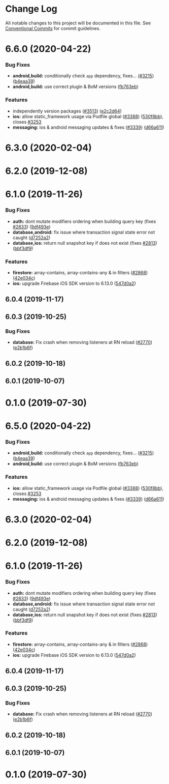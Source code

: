 # Change Log

All notable changes to this project will be documented in this file.
See [Conventional Commits](https://conventionalcommits.org) for commit guidelines.

# 6.6.0 (2020-04-22)


### Bug Fixes

* **android,build:** conditionally check `app` dependency, fixes… ([#3215](https://github.com/invertase/react-native-firebase/tree/master/packages/database/issues/3215)) ([b4eaa39](https://github.com/invertase/react-native-firebase/tree/master/packages/database/commit/b4eaa39ea8022535696d28e6eacb5c3e3ce9578f))
* **android,build:** use correct plugin & BoM versions ([fb763eb](https://github.com/invertase/react-native-firebase/tree/master/packages/database/commit/fb763ebde216d8c789b08bd0d77c078089776627))


### Features

* independently version packages ([#3513](https://github.com/invertase/react-native-firebase/tree/master/packages/database/issues/3513)) ([e2c2d64](https://github.com/invertase/react-native-firebase/tree/master/packages/database/commit/e2c2d64d2266cbdd14d4dcfefa64a08263f0af85))
* **ios:** allow static_framework usage via Podfile global ([#3388](https://github.com/invertase/react-native-firebase/tree/master/packages/database/issues/3388)) ([530f8bb](https://github.com/invertase/react-native-firebase/tree/master/packages/database/commit/530f8bbb51f89f106854dbf1df5ec80211e2cf8b)), closes [#3253](https://github.com/invertase/react-native-firebase/tree/master/packages/database/issues/3253)
* **messaging:** ios & android messaging updates & fixes ([#3339](https://github.com/invertase/react-native-firebase/tree/master/packages/database/issues/3339)) ([d66a611](https://github.com/invertase/react-native-firebase/tree/master/packages/database/commit/d66a6118f82005087f53b86571990fc071402153))



# 6.3.0 (2020-02-04)



# 6.2.0 (2019-12-08)



# 6.1.0 (2019-11-26)


### Bug Fixes

* **auth:** dont mutate modifiers ordering when building query key (fixes [#2833](https://github.com/invertase/react-native-firebase/tree/master/packages/database/issues/2833)) ([9df493e](https://github.com/invertase/react-native-firebase/tree/master/packages/database/commit/9df493e837b6a709b8f61027690219738ffa830a))
* **database,android:** fix issue where transaction signal state error not caught ([d7252a2](https://github.com/invertase/react-native-firebase/tree/master/packages/database/commit/d7252a2d4e1987114ab1a8e5c04f0088a86d2b5b))
* **database,ios:** return null snapshot key if does not exist (fixes [#2813](https://github.com/invertase/react-native-firebase/tree/master/packages/database/issues/2813)) ([bbf3df9](https://github.com/invertase/react-native-firebase/tree/master/packages/database/commit/bbf3df98ab88559de1392cba7163666a31e98ee3))


### Features

* **firestore:** array-contains, array-contains-any & in filters ([#2868](https://github.com/invertase/react-native-firebase/tree/master/packages/database/issues/2868)) ([42e034c](https://github.com/invertase/react-native-firebase/tree/master/packages/database/commit/42e034c4807da54441d2baeab9f57bbf1a137a4a))
* **ios:** upgrade Firebase iOS SDK version to 6.13.0 ([547d0a2](https://github.com/invertase/react-native-firebase/tree/master/packages/database/commit/547d0a2d74a68808b29063f9b3aa3e1ac38551fc))



## 6.0.4 (2019-11-17)



## 6.0.3 (2019-10-25)


### Bug Fixes

* **database:** Fix crash when removing listeners at RN reload ([#2770](https://github.com/invertase/react-native-firebase/tree/master/packages/database/issues/2770)) ([e2b1b6f](https://github.com/invertase/react-native-firebase/tree/master/packages/database/commit/e2b1b6f56f8123ccf5f9c03bf6b5bc64a95ccc89))



## 6.0.2 (2019-10-18)



## 6.0.1 (2019-10-07)



# 0.1.0 (2019-07-30)





# 6.5.0 (2020-04-22)


### Bug Fixes

* **android,build:** conditionally check `app` dependency, fixes… ([#3215](https://github.com/invertase/react-native-firebase/tree/master/packages/database/issues/3215)) ([b4eaa39](https://github.com/invertase/react-native-firebase/tree/master/packages/database/commit/b4eaa39ea8022535696d28e6eacb5c3e3ce9578f))
* **android,build:** use correct plugin & BoM versions ([fb763eb](https://github.com/invertase/react-native-firebase/tree/master/packages/database/commit/fb763ebde216d8c789b08bd0d77c078089776627))


### Features

* **ios:** allow static_framework usage via Podfile global ([#3388](https://github.com/invertase/react-native-firebase/tree/master/packages/database/issues/3388)) ([530f8bb](https://github.com/invertase/react-native-firebase/tree/master/packages/database/commit/530f8bbb51f89f106854dbf1df5ec80211e2cf8b)), closes [#3253](https://github.com/invertase/react-native-firebase/tree/master/packages/database/issues/3253)
* **messaging:** ios & android messaging updates & fixes ([#3339](https://github.com/invertase/react-native-firebase/tree/master/packages/database/issues/3339)) ([d66a611](https://github.com/invertase/react-native-firebase/tree/master/packages/database/commit/d66a6118f82005087f53b86571990fc071402153))



# 6.3.0 (2020-02-04)



# 6.2.0 (2019-12-08)



# 6.1.0 (2019-11-26)


### Bug Fixes

* **auth:** dont mutate modifiers ordering when building query key (fixes [#2833](https://github.com/invertase/react-native-firebase/tree/master/packages/database/issues/2833)) ([9df493e](https://github.com/invertase/react-native-firebase/tree/master/packages/database/commit/9df493e837b6a709b8f61027690219738ffa830a))
* **database,android:** fix issue where transaction signal state error not caught ([d7252a2](https://github.com/invertase/react-native-firebase/tree/master/packages/database/commit/d7252a2d4e1987114ab1a8e5c04f0088a86d2b5b))
* **database,ios:** return null snapshot key if does not exist (fixes [#2813](https://github.com/invertase/react-native-firebase/tree/master/packages/database/issues/2813)) ([bbf3df9](https://github.com/invertase/react-native-firebase/tree/master/packages/database/commit/bbf3df98ab88559de1392cba7163666a31e98ee3))


### Features

* **firestore:** array-contains, array-contains-any & in filters ([#2868](https://github.com/invertase/react-native-firebase/tree/master/packages/database/issues/2868)) ([42e034c](https://github.com/invertase/react-native-firebase/tree/master/packages/database/commit/42e034c4807da54441d2baeab9f57bbf1a137a4a))
* **ios:** upgrade Firebase iOS SDK version to 6.13.0 ([547d0a2](https://github.com/invertase/react-native-firebase/tree/master/packages/database/commit/547d0a2d74a68808b29063f9b3aa3e1ac38551fc))



## 6.0.4 (2019-11-17)



## 6.0.3 (2019-10-25)


### Bug Fixes

* **database:** Fix crash when removing listeners at RN reload ([#2770](https://github.com/invertase/react-native-firebase/tree/master/packages/database/issues/2770)) ([e2b1b6f](https://github.com/invertase/react-native-firebase/tree/master/packages/database/commit/e2b1b6f56f8123ccf5f9c03bf6b5bc64a95ccc89))



## 6.0.2 (2019-10-18)



## 6.0.1 (2019-10-07)



# 0.1.0 (2019-07-30)
